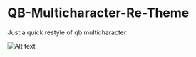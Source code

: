 # QB-Multicharacter-Re-Theme

Just a quick restyle of qb multicharacter

![Alt text]((https://i.imgur.com/O8bvD2N.png)https://i.imgur.com/O8bvD2N.png](https://i.imgur.com/O8bvD2N.png)https://i.imgur.com/O8bvD2N.png)


